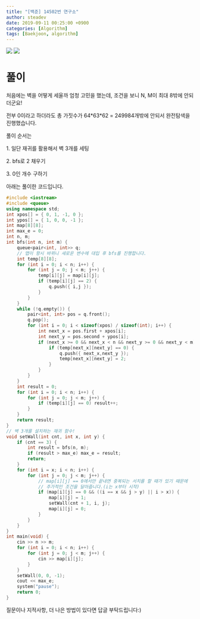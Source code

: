 ```yaml
---
title: "[백준] 14502번 연구소"
author: steadev
date: 2019-09-11 00:25:00 +0900
categories: [Algorithm]
tags: [Baekjoon, algorithm]
---
```



<img src="https://steadev.github.io/assets/images/bj-14502-1.png" />
<img src="https://steadev.github.io/assets/images/bj-14502-2.png" />

# 풀이

처음에는 벽을 어떻게 세울까 엄청 고민을 했는데, 조건을 보니 N, M이 최대 8밖에 안되더군요!

전부 0이라고 하더라도 총 가짓수가 64\*63\*62 = 249984개밖에 안되서 완전탐색을 진행했습니다.

풀이 순서는

1\. 일단 재귀를 활용해서 벽 3개를 세팅

2\. bfs로 2 채우기

3\. 0인 개수 구하기

아래는 풀이한 코드입니다.

```c++
#include <iostream>
#include <queue>
using namespace std;
int xpos[] = { 0, 1, -1, 0 };
int ypos[] = { 1, 0, 0, -1 };
int map[8][8];
int max_e = 0;
int n, m;
int bfs(int n, int m) {
    queue<pair<int, int>> q;
    // 맵이 항시 바뀌니 새로운 변수에 대입 후 bfs를 진행합니다.
    int temp[8][8];
    for (int i = 0; i < n; i++) {
        for (int j = 0; j < m; j++) {
            temp[i][j] = map[i][j];
            if (temp[i][j] == 2) {
                q.push({ i,j });
            }
        }
    }
    while (!q.empty()) {
        pair<int, int> pos = q.front();
        q.pop();
        for (int i = 0; i < sizeof(xpos) / sizeof(int); i++) {
            int next_x = pos.first + xpos[i];
            int next_y = pos.second + ypos[i];
            if (next_x >= 0 && next_x < n && next_y >= 0 && next_y < m) {
                if (temp[next_x][next_y] == 0) {
                    q.push({ next_x,next_y });
                    temp[next_x][next_y] = 2;
                }
            }
        }
    }
    int result = 0;
    for (int i = 0; i < n; i++) {
        for (int j = 0; j < m; j++) {
            if (temp[i][j] == 0) result++;
        }
    }
    return result;
}
// 벽 3개를 설치하는 재귀 함수!
void setWall(int cnt, int x, int y) {
    if (cnt == 3) {
        int result = bfs(n, m);
        if (result > max_e) max_e = result;
        return;
    }
    for (int i = x; i < n; i++) {
        for (int j = 0; j < m; j++) {
            // map[i][j] == 0에서만 끝내면 중복되는 서치를 할 때가 있기 때문에 
            // 추가적인 조건을 달아줍니다.(i는 x부터 시작)
            if (map[i][j] == 0 && ((i == x && j > y) || i > x)) {
                map[i][j] = 1;
                setWall(cnt + 1, i, j);
                map[i][j] = 0;
            }
        }
    }
}
int main(void) {
    cin >> n >> m;
    for (int i = 0; i < n; i++) {
        for (int j = 0; j < m; j++) {
            cin >> map[i][j];
        }
    }
    setWall(0, 0, -1);
    cout << max_e;
    system("pause");
    return 0;
}
```

질문이나 지적사항, 더 나은 방법이 있다면 답글 부탁드립니다:)